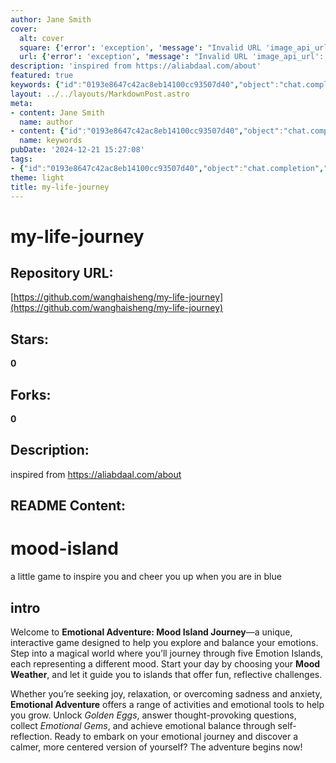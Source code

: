 ```yaml
---
author: Jane Smith
cover:
  alt: cover
  square: {'error': 'exception', 'message': "Invalid URL 'image_api_url': No scheme supplied. Perhaps you meant https://image_api_url?"}
  url: {'error': 'exception', 'message': "Invalid URL 'image_api_url': No scheme supplied. Perhaps you meant https://image_api_url?"}
description: 'inspired from https://aliabdaal.com/about'
featured: true
keywords: {"id":"0193e8647c42ac8eb14100cc93507d40","object":"chat.completion","created":1734770719,"model":"Qwen/Qwen2.5-7B-Instruct","choices":[{"index":0,"message":{"role":"assistant","content":"### Keywords:\n- my-life-journey\n- Emotional Adventure\n- Mood Island Journey\n- interactive game\n- emotional tools\n- Emotion Islands\n- Mood Weather\n- Golden Eggs\n- Emotional Gems\n- self-reflection\n- joy\n- relaxation\n- overcoming sadness\n- anxiety\n\n### Tags:\n#EmotionalAdventure #MoodIslandJourney #InteractiveGame #EmotionIslands #MoodWeather #GoldenEggs #EmotionalGems #SelfReflection #OvercomingSadness #Relaxation #Joy #Anxiety"},"finish_reason":"stop"}],"usage":{"prompt_tokens":233,"completion_tokens":114,"total_tokens":347},"system_fingerprint":""}
layout: ../../layouts/MarkdownPost.astro
meta:
- content: Jane Smith
  name: author
- content: {"id":"0193e8647c42ac8eb14100cc93507d40","object":"chat.completion","created":1734770719,"model":"Qwen/Qwen2.5-7B-Instruct","choices":[{"index":0,"message":{"role":"assistant","content":"### Keywords:\n- my-life-journey\n- Emotional Adventure\n- Mood Island Journey\n- interactive game\n- emotional tools\n- Emotion Islands\n- Mood Weather\n- Golden Eggs\n- Emotional Gems\n- self-reflection\n- joy\n- relaxation\n- overcoming sadness\n- anxiety\n\n### Tags:\n#EmotionalAdventure #MoodIslandJourney #InteractiveGame #EmotionIslands #MoodWeather #GoldenEggs #EmotionalGems #SelfReflection #OvercomingSadness #Relaxation #Joy #Anxiety"},"finish_reason":"stop"}],"usage":{"prompt_tokens":233,"completion_tokens":114,"total_tokens":347},"system_fingerprint":""}
  name: keywords
pubDate: '2024-12-21 15:27:08'
tags:
- {"id":"0193e8647c42ac8eb14100cc93507d40","object":"chat.completion","created":1734770719,"model":"Qwen/Qwen2.5-7B-Instruct","choices":[{"index":0,"message":{"role":"assistant","content":"### Keywords:\n- my-life-journey\n- Emotional Adventure\n- Mood Island Journey\n- interactive game\n- emotional tools\n- Emotion Islands\n- Mood Weather\n- Golden Eggs\n- Emotional Gems\n- self-reflection\n- joy\n- relaxation\n- overcoming sadness\n- anxiety\n\n### Tags:\n#EmotionalAdventure #MoodIslandJourney #InteractiveGame #EmotionIslands #MoodWeather #GoldenEggs #EmotionalGems #SelfReflection #OvercomingSadness #Relaxation #Joy #Anxiety"},"finish_reason":"stop"}],"usage":{"prompt_tokens":233,"completion_tokens":114,"total_tokens":347},"system_fingerprint":""}
theme: light
title: my-life-journey
---
```


# my-life-journey

## Repository URL: 
[https://github.com/wanghaisheng/my-life-journey](https://github.com/wanghaisheng/my-life-journey)

## Stars: 
**0**

## Forks: 
**0**

## Description: 
inspired from https://aliabdaal.com/about

## README Content: 
# mood-island
a little game to inspire you and cheer you up when you are in blue


## intro

Welcome to **Emotional Adventure: Mood Island Journey**—a unique, interactive game designed to help you explore and balance your emotions. Step into a magical world where you’ll journey through five Emotion Islands, each representing a different mood. Start your day by choosing your **Mood Weather**, and let it guide you to islands that offer fun, reflective challenges. 

Whether you’re seeking joy, relaxation, or overcoming sadness and anxiety, **Emotional Adventure** offers a range of activities and emotional tools to help you grow. Unlock *Golden Eggs*, answer thought-provoking questions, collect *Emotional Gems*, and achieve emotional balance through self-reflection. Ready to embark on your emotional journey and discover a calmer, more centered version of yourself? The adventure begins now!

